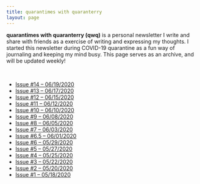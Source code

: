 ```yaml
---
title: quarantimes with quaranterry
layout: page
---
```


<p><b>quarantimes with quaranterry (qwq)</b> is a personal newsletter I write and share with friends as a
    exercise of writing and expressing my thoughts. I started this newsletter during COVID-19 quarantine as
    a fun way of journaling and keeping my mind busy. This page serves as an archive, and will be updated
    weekly!</p>
<br />
<ul>
	<li><a href="https://us18.campaign-archive.com/?u=db243fb6188e96b64d90183a2&id=dc82b1210c">Issue #14 –
            06/19/2020</a> </li>
	<li><a href="https://us18.campaign-archive.com/?u=db243fb6188e96b64d90183a2&id=c5d603e7dd">Issue #13 –
            06/17/2020</a> </li>
	<li><a href="https://us18.campaign-archive.com/?u=db243fb6188e96b64d90183a2&id=af0ecd1c75">Issue #12 –
            06/15/2020</a> </li>
	<li><a href="https://us18.campaign-archive.com/?u=db243fb6188e96b64d90183a2&id=66d008f4c8">Issue #11 –
            06/12/2020</a> </li>
	<li><a href="https://us18.campaign-archive.com/?u=db243fb6188e96b64d90183a2&id=faa1d8f23b">Issue #10 –
            06/10/2020</a> </li>
	<li><a href="https://us18.campaign-archive.com/?u=db243fb6188e96b64d90183a2&id=19106f5388">Issue #9 –
            06/08/2020</a> </li>
    <li><a href="https://us18.campaign-archive.com/?u=db243fb6188e96b64d90183a2&id=bc9b72614e">Issue #8 –
            06/05/2020</a> </li>
    <li><a href="https://us18.campaign-archive.com/?u=db243fb6188e96b64d90183a2&id=bbbbdf8d83">Issue #7 –
            06/03/2020</a> </li>
    <li><a href="https://us18.campaign-archive.com/?u=db243fb6188e96b64d90183a2&id=b6bb3d3369">Issue #6.5 –
            06/01/2020</a> </li>
    <li><a href="https://us18.campaign-archive.com/?u=db243fb6188e96b64d90183a2&id=c34b4af376">Issue #6 –
            05/29/2020</a> </li>
    <li><a href="https://us18.campaign-archive.com/?u=db243fb6188e96b64d90183a2&id=3f361bafd7">Issue #5 –
            05/27/2020</a> </li>
    <li><a href="https://us18.campaign-archive.com/?u=db243fb6188e96b64d90183a2&id=c74c50e0b3">Issue #4 –
            05/25/2020</a> </li>
    <li><a href="https://us18.campaign-archive.com/?u=db243fb6188e96b64d90183a2&id=b95a409f50">Issue #3 –
            05/22/2020</a> </li>
    <li><a href="https://us18.campaign-archive.com/?u=db243fb6188e96b64d90183a2&id=7531d5f38d">Issue #2 –
            05/20/2020</a> </li>
    <li><a href="https://us18.campaign-archive.com/?u=db243fb6188e96b64d90183a2&id=2e470418a2">Issue #1 –
            05/18/2020</a> </li>
</ul>